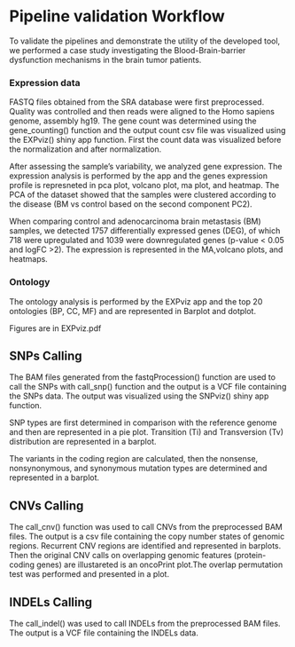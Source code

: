 # Pipeline validation Workflow 
To validate the pipelines and demonstrate the utility of the developed tool, we performed a case study investigating the Blood-Brain-barrier dysfunction mechanisms in the brain tumor patients.

### Expression data
FASTQ files obtained from the SRA database were first preprocessed. Quality was controlled and then reads were aligned to the Homo sapiens genome, assembly hg19. 
The gene count was determined using the gene_counting() function and the output count csv file was visualized using the EXPviz() shiny app function. First the count data was visualized before the normalization and after normalization. 

After assessing the sample’s variability, we analyzed gene expression. The expression analysis is performed by the app and the genes expression profile is represneted in pca plot, volcano plot, ma plot, and heatmap.
The  PCA of the dataset showed that the samples were clustered according to the disease (BM vs control based on the second component PC2).

When comparing control and adenocarcinoma brain metastasis (BM) samples, we detected 1757 differentially expressed genes (DEG), of which 718 were upregulated and 1039 were downregulated genes (p-value < 0.05 and logFC >2).
The expression is represented in the MA,volcano plots, and heatmaps.

### Ontology
The ontology analysis is performed by the EXPviz app and the top 20 ontologies (BP, CC, MF) and  are represented in Barplot and dotplot.

Figures are in EXPviz.pdf

## SNPs Calling
The BAM files generated from the fastqProcession() function are used to call the SNPs with call_snp() function and the output is a VCF file containing the SNPs data. The output was visualized using the SNPviz() shiny app function.

SNP types are first determined in comparison with the reference genome and then are represented in a pie plot. Transition (Ti) and Transversion (Tv) distribution are represented in a barplot.

The variants in the coding region are calculated, then the nonsense, nonsynonymous, and synonymous mutation types are determined and represented in a barplot.

## CNVs Calling
The call_cnv() function was used to call CNVs from the preprocessed BAM files. The output is a csv file containing the copy number states of genomic regions.
Recurrent CNV regions are identified and represented in barplots. Then the original CNV calls on overlapping genomic features (protein-coding genes) are illustareted is an oncoPrint plot.The overlap permutation test was performed and presented in a plot.

## INDELs Calling
The call_indel() was used to call INDELs from the preprocessed BAM files. The output is a VCF file containing the INDELs data.

